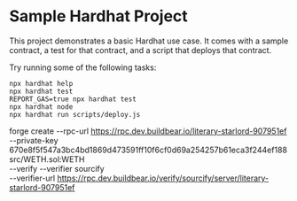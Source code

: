 # Sample Hardhat Project

This project demonstrates a basic Hardhat use case. It comes with a sample contract, a test for that contract, and a script that deploys that contract.

Try running some of the following tasks:

```shell
npx hardhat help
npx hardhat test
REPORT_GAS=true npx hardhat test
npx hardhat node
npx hardhat run scripts/deploy.js
```

forge create --rpc-url https://rpc.dev.buildbear.io/literary-starlord-907951ef \
--private-key 670e8f5f547a3bc4bd1869d473591ff10f6cf0d69a254257b61eca3f244ef188 \
src/WETH.sol:WETH \
--verify --verifier sourcify \
--verifier-url https://rpc.dev.buildbear.io/verify/sourcify/server/literary-starlord-907951ef
